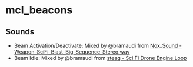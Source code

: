 # mcl_beacons
## Sounds
* Beam Activation/Deactivate: Mixed by @bramaudi from [Nox_Sound - Weapon_SciFi_Blast_Big_Sequence_Stereo.wav](https://freesound.org/people/Nox_Sound/sounds/673794/)
* Beam Idle: Mixed by @bramaudi from [steaq - Sci Fi Drone Engine Loop](https://freesound.org/people/steaq/sounds/509249/) 
